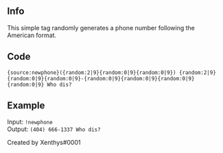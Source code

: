 ## Info

This simple tag randomly generates a phone number following the American format.

## Code

`{source:newphone}({random:2|9}{random:0|9}{random:0|9}) {random:2|9}{random:0|9}{random:0|9}-{random:0|9}{random:0|9}{random:0|9}{random:0|9} Who dis?`

## Example

Input: `!newphone`  
Output: `(404) 666-1337 Who dis?`

Created by Xenthys#0001
